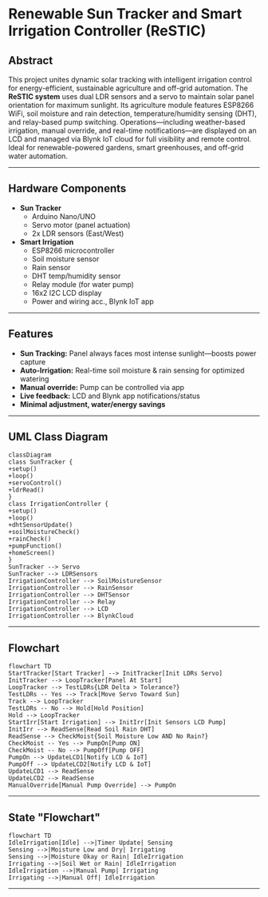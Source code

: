# Renewable Sun Tracker and Smart Irrigation Controller (ReSTIC)

## Abstract

This project unites dynamic solar tracking with intelligent irrigation control for energy-efficient, sustainable agriculture and off-grid automation. The **ReSTIC system** uses dual LDR sensors and a servo to maintain solar panel orientation for maximum sunlight. Its agriculture module features ESP8266 WiFi, soil moisture and rain detection, temperature/humidity sensing (DHT), and relay-based pump switching. Operations—including weather-based irrigation, manual override, and real-time notifications—are displayed on an LCD and managed via Blynk IoT cloud for full visibility and remote control. Ideal for renewable-powered gardens, smart greenhouses, and off-grid water automation.

---

## Hardware Components

- **Sun Tracker**
  - Arduino Nano/UNO
  - Servo motor (panel actuation)
  - 2x LDR sensors (East/West)
- **Smart Irrigation**
  - ESP8266 microcontroller
  - Soil moisture sensor
  - Rain sensor
  - DHT temp/humidity sensor
  - Relay module (for water pump)
  - 16x2 I2C LCD display
  - Power and wiring acc., Blynk IoT app

---


## Features

- **Sun Tracking:** Panel always faces most intense sunlight—boosts power capture
- **Auto-Irrigation:** Real-time soil moisture & rain sensing for optimized watering
- **Manual override:** Pump can be controlled via app
- **Live feedback:** LCD and Blynk app notifications/status
- **Minimal adjustment, water/energy savings**

---

## UML Class Diagram

```mermaid
classDiagram
class SunTracker {
+setup()
+loop()
+servoControl()
+ldrRead()
}
class IrrigationController {
+setup()
+loop()
+dhtSensorUpdate()
+soilMoistureCheck()
+rainCheck()
+pumpFunction()
+homeScreen()
}
SunTracker --> Servo
SunTracker --> LDRSensors
IrrigationController --> SoilMoistureSensor
IrrigationController --> RainSensor
IrrigationController --> DHTSensor
IrrigationController --> Relay
IrrigationController --> LCD
IrrigationController --> BlynkCloud
```

---

## Flowchart

```mermaid
flowchart TD
StartTracker[Start Tracker] --> InitTracker[Init LDRs Servo]
InitTracker --> LoopTracker[Panel At Start]
LoopTracker --> TestLDRs{LDR Delta > Tolerance?}
TestLDRs -- Yes --> Track[Move Servo Toward Sun]
Track --> LoopTracker
TestLDRs -- No --> Hold[Hold Position]
Hold --> LoopTracker
StartIrr[Start Irrigation] --> InitIrr[Init Sensors LCD Pump]
InitIrr --> ReadSense[Read Soil Rain DHT]
ReadSense --> CheckMoist{Soil Moisture Low AND No Rain?}
CheckMoist -- Yes --> PumpOn[Pump ON]
CheckMoist -- No --> PumpOff[Pump OFF]
PumpOn --> UpdateLCD1[Notify LCD & IoT]
PumpOff --> UpdateLCD2[Notify LCD & IoT]
UpdateLCD1 --> ReadSense
UpdateLCD2 --> ReadSense
ManualOverride[Manual Pump Override] --> PumpOn
```
---

## State "Flowchart" 

```mermaid
flowchart TD
IdleIrrigation[Idle] -->|Timer Update| Sensing
Sensing -->|Moisture Low and Dry| Irrigating
Sensing -->|Moisture Okay or Rain| IdleIrrigation
Irrigating -->|Soil Wet or Rain| IdleIrrigation
IdleIrrigation -->|Manual Pump| Irrigating
Irrigating -->|Manual Off| IdleIrrigation
```

---
